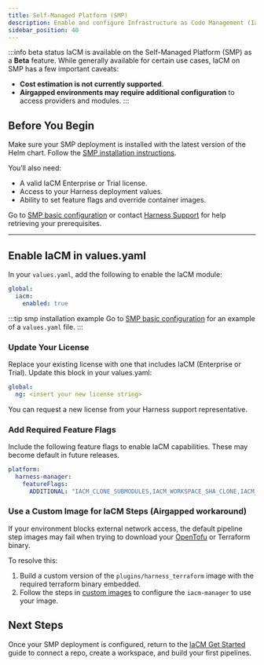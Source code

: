 ```yaml
---
title: Self-Managed Platform (SMP)
description: Enable and configure Infrastructure as Code Management (IaCM) in a self-hosted Harness deployment.
sidebar_position: 40
---
```


:::info beta status
IaCM is available on the Self-Managed Platform (SMP) as a **Beta** feature.
While generally available for certain use cases, IaCM on SMP has a few important caveats:

- **Cost estimation is not currently supported**.
- **Airgapped environments may require additional configuration** to access providers and modules.
:::

## Before You Begin
Make sure your SMP deployment is installed with the latest version of the Helm chart. Follow the [SMP installation instructions](/docs/self-managed-enterprise-edition/install/upgrade-helm-chart).

You’ll also need:
- A valid IaCM Enterprise or Trial license.
- Access to your Harness deployment values.
- Ability to set feature flags and override container images.

Go to [SMP basic configuration](/docs/self-managed-enterprise-edition/smp-basic-configuration/) or contact [Harness Support](mailto:support@harness.io) for help retrieving your prerequisites.

---

## Enable IaCM in values.yaml
In your `values.yaml`, add the following to enable the IaCM module:

```yaml
global:
  iacm:
    enabled: true
```
:::tip smp installation example
Go to [SMP basic configuration](/docs/self-managed-enterprise-edition/smp-basic-configuration/#installation) for an example of a `values.yaml` file.
:::

### Update Your License
Replace your existing license with one that includes IaCM (Enterprise or Trial). Update this block in your values.yaml:

```yaml
global:
  ng: <insert your new license string>
```
You can request a new license from your Harness support representative.

### Add Required Feature Flags
Include the following feature flags to enable IaCM capabilities. These may become default in future releases.

```yaml
platform:
  harness-manager:
    featureFlags:
      ADDITIONAL: "IACM_CLONE_SUBMODULES,IACM_WORKSPACE_SHA_CLONE,IACM_ENABLE_SSH_MODULE_REGISTRY,IACM_ENABLE_DEFAULT_PIPELINES,IACM_ENABLE_MODULE_REGISTRY"
```

### Use a Custom Image for IaCM Steps (Airgapped workaround)
If your environment blocks external network access, the default pipeline step images may fail when trying to download your [OpenTofu](https://opentofu.org/) or Terraform binary.

To resolve this:
1. Build a custom version of the `plugins/harness_terraform` image with the required terraform binary embedded.
2. Follow the steps in [custom images](/docs/infra-as-code-management/pipelines/plugin-images) to configure the `iacm-manager` to use your image.

## Next Steps
Once your SMP deployment is configured, return to the [IaCM Get Started](/docs/infra-as-code-management/get-started) guide to connect a repo, create a workspace, and build your first pipelines.